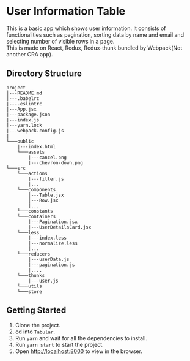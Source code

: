 # User Information Table

This is a basic app which shows user information. It consists of functionalities such as pagination, sorting data by name and email and selecting number of visible rows in a page.<br>
This is made on React, Redux, Redux-thunk bundled by Webpack(Not another CRA app).

## Directory Structure

```
project
│---README.md
│---.babelrc
|---.eslintrc
|---App.jsx
|---package.json
|---index.js
|---yarn.lock
|---webpack.config.js
|
└───public
    |---index.html
    └───assets
        |---cancel.png
        |---chevron-down.png
└───src
	└───actions
        |---filter.js
        |...
	└───components
		│---Table.jsx
		│---Row.jsx
		|...
	└───constants
	└───containers
		|---Pagination.jsx
		|---UserDetailsCard.jsx
	└───less
		|---index.less
        |---normalize.less
        |...
	└───reducers
        |---userData.js
        |---pagination.js
        |....
	└───thunks
        |---user.js
	└───utils
	└───store
```

## Getting Started

1. Clone the project.
2. cd into `Tabular`.
3. Run `yarn` and wait for all the dependencies to install.
4. Run `yarn start` to start the project.
5. Open [http://localhost:8000](http://localhost:8000) to view in the browser.
